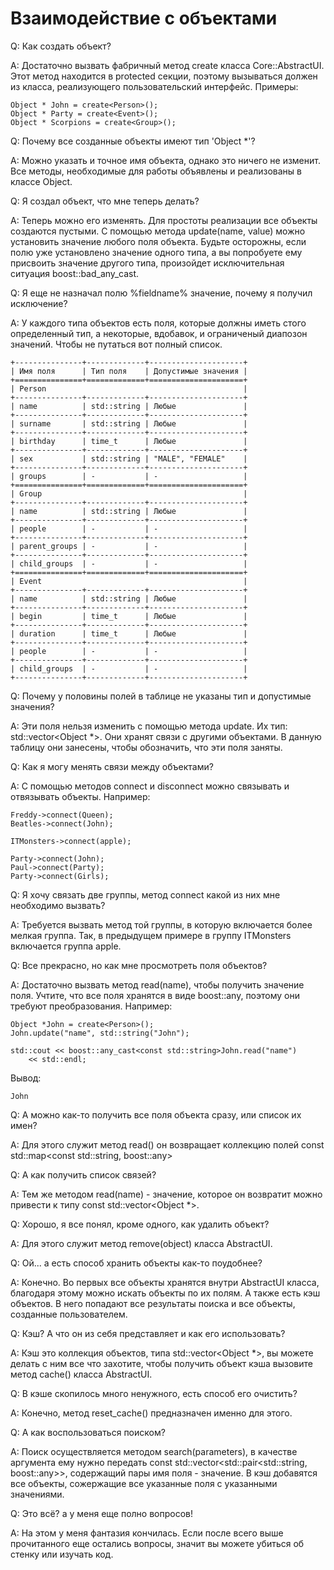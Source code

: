 
 # Взаимодействие с объектами

 Q: Как создать объект?

 A: Достаточно вызвать фабричный метод create класса Core::AbstractUI. Этот
 метод находится в protected секции, поэтому вызываться должен из класса,
 реализующего пользовательский интерфейс. Примеры:

    Object * John = create<Person>();
    Object * Party = create<Event>();
    Object * Scorpions = create<Group>();
 

 Q: Почему все созданные объекты имеют тип 'Object *'?

 A: Можно указать и точное имя объекта, однако это ничего не изменит. Все
 методы, необходимые для работы объявлены и реализованы в классе Object.


 Q: Я создал объект, что мне теперь делать?

 A: Теперь можно его изменять. Для простоты реализации все объекты создаются
 пустыми. С помощью метода update(name, value) можно установить значение любого
 поля объекта. Будьте осторожны, если полю уже установлено значение одного
 типа, а вы попробуете ему присвоить значение другого типа, произойдет
 исключительная ситуация boost::bad_any_cast.

 Q: Я еще не назначал полю %fieldname% значение, почему я получил исключение?

 A: У каждого типа объектов есть поля, которые должны иметь стого определенный
 тип, а некоторые, вдобавок, и ограниченый диапозон значений. Чтобы не путаться
 вот полный список.

    +---------------+-------------+---------------------+
    | Имя поля      | Тип поля    | Допустимые значения |
    +===============+=============+=====================+
    | Person                                            |
    +---------------+-------------+---------------------+
    | name          | std::string | Любые               |
    +---------------+-------------+---------------------+
    | surname       | std::string | Любые               |
    +---------------+-------------+---------------------+
    | birthday      | time_t      | Любые               |
    +---------------+-------------+---------------------+
    | sex           | std::string | "MALE", "FEMALE"    |
    +---------------+-------------+---------------------+
    | groups        | -           | -                   |
    +===============+=============+=====================+
    | Group                                             |
    +---------------+-------------+---------------------+
    | name          | std::string | Любые               |
    +---------------+-------------+---------------------+
    | people        | -           | -                   |
    +---------------+-------------+---------------------+
    | parent_groups | -           | -                   |
    +---------------+-------------+---------------------+
    | child_groups  | -           | -                   |
    +===============+=============+=====================+
    | Event                                             |
    +---------------+-------------+---------------------+
    | name          | std::string | Любые               |
    +---------------+-------------+---------------------+
    | begin         | time_t      | Любые               |
    +---------------+-------------+---------------------+
    | duration      | time_t      | Любые               |
    +---------------+-------------+---------------------+
    | people        | -           | -                   |
    +---------------+-------------+---------------------+
    | child_groups  | -           | -                   |
    +---------------+-------------+---------------------+
 

 Q: Почему у половины полей в таблице не указаны тип и допустимые значения?

 A: Эти поля нельзя изменить с помощью метода update. Их тип:
 std::vector<Object *>. Они хранят связи с другими объектами. В данную таблицу
 они занесены, чтобы обозначить, что эти поля заняты.


 Q: Как я могу менять связи между объектами?

 A: С помощью методов connect и disconnect можно связывать и отвязывать
 объекты. Например:

    Freddy->connect(Queen);
    Beatles->connect(John);

    ITMonsters->connect(apple);

    Party->connect(John);
    Paul->connect(Party);
    Party->connect(Girls);


 Q: Я хочу связать две группы, метод connect какой из них мне необходимо
 вызвать?

 A: Требуется вызвать метод той группы, в которую включается более мелкая
 группа. Так, в предыдущем примере в группу ITMonsters включается группа apple.


 Q: Все прекрасно, но как мне просмотреть поля объектов?

 A: Достаточно вызвать метод read(name), чтобы получить значение поля. Учтите,
 что все поля хранятся в виде boost::any, поэтому они требуют преобразования.
 Например:

    Object *John = create<Person>();
    John.update("name", std::string("John");

    std::cout << boost::any_cast<const std::string>John.read("name")
        << std::endl;

 Вывод:
    
    John


 Q: А можно как-то получить все поля объекта сразу, или список их имен?

 A: Для этого служит метод read() он возвращает коллекцию полей
 const std::map<const std::string, boost::any>


 Q: А как получить список связей?

 A: Тем же методом read(name) - значение, которое он возвратит можно привести к
 типу const std::vector<Object *>.


 Q: Хорошо, я все понял, кроме одного, как удалить объект?

 A: Для этого служит метод remove(object) класса AbstractUI.


 Q: Ой... а есть способ хранить объекты как-то поудобнее?

 A: Конечно. Во первых все объекты хранятся внутри AbstractUI класса, благодаря
 этому можно искать объекты по их полям. А также есть кэш объектов. В него
 попадают все результаты поиска и все объекты, созданные пользователем.


 Q: Кэш? А что он из себя представляет и как его использовать?

 A: Кэш это коллекция объектов, типа std::vector<Object *>, вы можете делать с
 ним все что захотите, чтобы получить объект кэша вызовите метод cache() класса
 AbstractUI.

 
 Q: В кэше скопилось много ненужного, есть способ его очистить?

 A: Конечно, метод reset_cache() предназначен именно для этого.


 Q: А как воспользоваться поиском?

 A: Поиск осуществляется методом search(parameters), в качестве аргумента ему
 нужно передать const std::vector<std::pair<std::string, boost::any>>,
 содержащий пары имя поля - значение. В кэш добавятся все объекты, сожержащие
 все указанные поля с указанными значениями.


 Q: Это всё? а у меня еще полно вопросов!

 A: На этом у меня фантазия кончилась. Если после всего выше прочитанного еще
 остались вопросы, значит вы можете убиться об стенку или изучать код.

